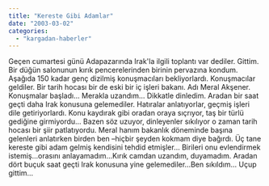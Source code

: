 ```yaml
---
title: "Kereste Gibi Adamlar"
date: "2003-03-02"
categories: 
  - "kargadan-haberler"
---
```


Geçen cumartesi günü Adapazarında Irak'la ilgili toplantı var dediler. Gittim. Bir düğün salonunun kırık pencerelerinden birinin pervazına kondum. Aşağıda 150 kadar genç dizilmiş konuşmacıları bekliyorlardı. Konuşmacılar geldiler. Bir tarih hocası bir de eski bir iç işleri bakanı. Adı Meral Akşener. Konuşmalar başladı... Merakla uzandım... Dikkatle dinledim. Aradan bir saat geçti daha Irak konusuna gelemediler. Hatıralar anlatıyorlar, geçmiş işleri dile getiriyorlardı. Konu kaydırak gibi oradan oraya sıçrıyor, taş bir türlü gediğine girmiyordu... Bazen söz uzuyor, dinleyenler sıkılıyor o zaman tarih hocası bir şiir patlatıyordu. Meral hanım bakanlık döneminde başına gelenleri anlatırken birden ben –hiçbir şeyden kokmam diye bağırdı. Üç tane kereste gibi adam gelmiş kendisini tehdid etmişler... Birileri onu evlendirmek istemiş...orasını anlayamadım...Kırık camdan uzandım, duyamadım. Aradan dört buçuk saat geçti Irak konusuna yine gelemediler...Ben sıkıldım... Uçup gittim...
